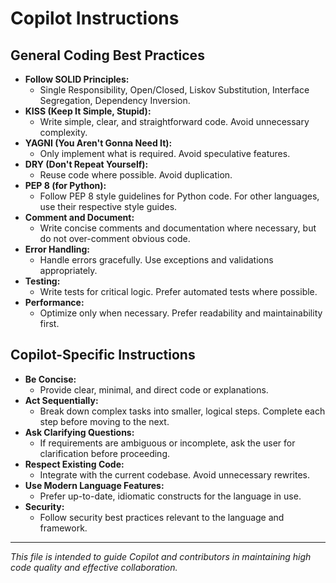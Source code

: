 # Copilot Instructions

## General Coding Best Practices

- **Follow SOLID Principles:**
  - Single Responsibility, Open/Closed, Liskov Substitution, Interface Segregation, Dependency Inversion.
- **KISS (Keep It Simple, Stupid):**
  - Write simple, clear, and straightforward code. Avoid unnecessary complexity.
- **YAGNI (You Aren't Gonna Need It):**
  - Only implement what is required. Avoid speculative features.
- **DRY (Don't Repeat Yourself):**
  - Reuse code where possible. Avoid duplication.
- **PEP 8 (for Python):**
  - Follow PEP 8 style guidelines for Python code. For other languages, use their respective style guides.
- **Comment and Document:**
  - Write concise comments and documentation where necessary, but do not over-comment obvious code.
- **Error Handling:**
  - Handle errors gracefully. Use exceptions and validations appropriately.
- **Testing:**
  - Write tests for critical logic. Prefer automated tests where possible.
- **Performance:**
  - Optimize only when necessary. Prefer readability and maintainability first.

## Copilot-Specific Instructions

- **Be Concise:**
  - Provide clear, minimal, and direct code or explanations.
- **Act Sequentially:**
  - Break down complex tasks into smaller, logical steps. Complete each step before moving to the next.
- **Ask Clarifying Questions:**
  - If requirements are ambiguous or incomplete, ask the user for clarification before proceeding.
- **Respect Existing Code:**
  - Integrate with the current codebase. Avoid unnecessary rewrites.
- **Use Modern Language Features:**
  - Prefer up-to-date, idiomatic constructs for the language in use.
- **Security:**
  - Follow security best practices relevant to the language and framework.

---

_This file is intended to guide Copilot and contributors in maintaining high code quality and effective collaboration._
